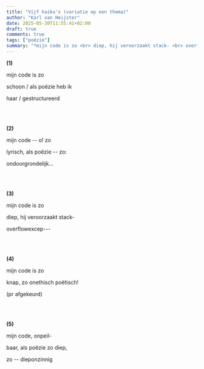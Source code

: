 ```yaml
---
title: "Vijf haiku's (variatie op een thema)"
author: "Karl van Heijster"
date: 2025-05-30T11:55:41+02:00
draft: true
comments: true
tags: ["poëzie"]
summary: "*mijn code is zo <br> diep, hij veroorzaakt stack- <br> overflowexcep---*"
---
```


**(1)**


mijn code is zo

schoon / als poëzie heb ik

haar / gestructureerd


<br>
<br>


**(2)**


mijn code -- o! zo

lyrisch, als poëzie -- zo:

ondoorgrondelijk...


<br>
<br>


**(3)**


mijn code is zo

diep, hij veroorzaakt stack-

overflowexcep---


<br>
<br>


**(4)**


mijn code is zo

knap, zo onethisch poëtisch!

(pr afgekeurd)


<br>
<br>


**(5)**


mijn code, onpeil- 

baar, als poëzie zo diep,

zo -- dieponzinnig
